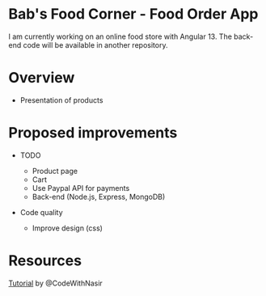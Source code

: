 # Bab's Food Corner - Food Order App
I am currently working on an online food store with Angular 13. The back-end code will be available in another repository.

# Overview
- Presentation of products


# Proposed improvements
- TODO
    - Product page
    - Cart
    - Use Paypal API for payments
    - Back-end (Node.js, Express, MongoDB)

- Code quality
    - Improve design (css)


# Resources
[Tutorial](https://www.youtube.com/watch?v=Gv7OK1Kg4cw&list=PLpaspowtqj-dA0cRZ1yEZBv0iwdOru-SC) by @CodeWithNasir